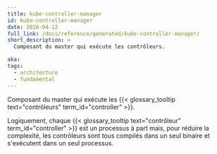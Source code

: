 ```yaml
---
title: kube-controller-manager
id: kube-controller-manager
date: 2018-04-12
full_link: /docs/reference/generated/kube-controller-manager/
short_description: >
  Composant du master qui exécute les contrôleurs.

aka:
tags:
  - architecture
  - fundamental
---
```


Composant du master qui exécute les
{{< glossary_tooltip text="contrôleurs" term_id="controller" >}}.

<!--more-->

Logiquement, chaque
{{< glossary_tooltip text="contrôleur" term_id="controller" >}} est un processus
à part mais, pour réduire la complexité, les contrôleurs sont tous compilés dans
un seul binaire et s'exécutent dans un seul processus.
